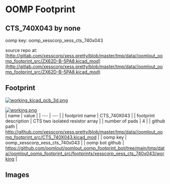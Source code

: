 # OOMP Footprint  
## CTS_740X043  by none  
  
oomp key: oomp_xesscorp_xess_cts_740x043  
  
source repo at: [http://gitlab.com/xesscorp/xess.pretty/blob/master/tmp/data//oomlout_oomp_footprint_src/ZX62D-B-5PA8.kicad_mod](http://gitlab.com/xesscorp/xess.pretty/blob/master/tmp/data//oomlout_oomp_footprint_src/ZX62D-B-5PA8.kicad_mod)  
## Footprint  
  
[![working_kicad_pcb_3d.png](working_kicad_pcb_3d_600.png)](working_kicad_pcb_3d.png)  
  
[![working.png](working_600.png)](working.png)  
| name | value | 
| --- | --- | 
| footprint name | CTS_740X043 | 
| footprint description | CTS two isolated resistor array | 
| number of pads | 4 | 
| github path | http://github.com/xesscorp/xess.pretty/blob/master/tmp/data//oomlout_oomp_footprint_src/CTS_740X043.kicad_mod | 
| oomp key | oomp_xesscorp_xess_cts_740x043 | 
| oomp bot github | https://github.com/oomlout/oomlout_oomp_footprint_bot/tree/main/tmp/data//oomlout_oomp_footprint_src/footprints/xesscorp_xess_cts_740x043/working | 
## Images  
